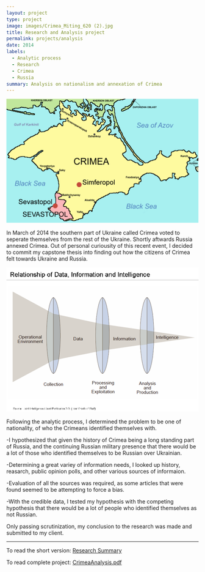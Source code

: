 ```yaml
---
layout: project
type: project
image: images/Crimea_Miting_620 (2).jpg
title: Research and Analysis project
permalink: projects/analysis
date: 2014
labels:
  - Analytic process
  - Research
  - Crimea
  - Russia
summary: Analysis on nationalism and annexation of Crimea
---
```



<img class="ui medium right floated image" src="../images/Crimea_republic_map_2.png">


In March of 2014 the southern part of Ukraine called Crimea voted to seperate themselves from the rest of the Ukraine. Shortly aftwards Russia annexed Crimea. Out of personal curiousity of this recent event, I decided to commit my capstone thesis into finding out how the citizens of Crimea felt towards Ukraine and Russia.

<img class="ui medium left floated image" src="../images/Relationship_of_data,_information_and_intelligence.png">

Following the analytic process, I determined the problem to be one of nationality, of who the Crimeans identified themselves with.

-I hypothesized that given the history of Crimea being a long standing part of Russia, and the continuing Russian military presence that there would be a lot of those who identified themselves to be Russian over Ukrainian.

-Determining a great variey of information needs, I looked up history, reasarch, public opinion polls, and other various sources of informaion.

-Evaluation of all the sources was required, as some articles that were found seemed to be attempting to force a bias.

-With the credible data, I tested my hypothesis with the competing hypothesis that there would be a lot of people who identified themselves as not Russian.

Only passing scrutinization, my conclusion to the research was made and submitted to my client. 

<hr>

To read the short version: <a href="https://kodayv.github.io/essays/Nationalism.html"><i class="large github icon "></i>Research Summary</a>

To read complete project: <a href="https://github.com/kodayv/Analysis/blob/master/CrimeaAnalysis.pdf"><i class="large github icon "></i>CrimeaAnalysis.pdf</a>
